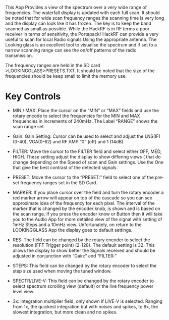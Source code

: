 This App Provides a view of the spectrum over a very wide range of frequencies. The waterfall display is updated with each full scan. It should be noted that for wide scan frequency ranges the scanning time is very long and the display can look like it has frozen. The key is to keep the band scanned as small as possible. While the HackRF is in RF terms a poor receiver in terms of sensitivity, the Portapack/ HackRF can provide a very useful to scan for local Radio signals Using the appropriate antenna. The Looking glass is an excellent tool to visualise the spectrum and if set to a narrow scanning range can see the on/off patterns of the radio transmission.

The frequency ranges are held in the SD card >LOOKINGGLASS>PRESETS.TXT. It should be noted that the size of the frequencies should be keep small to limit the memory use.

# Key Controls 
* MIN / MAX: Place the cursor on the “MIN” or “MAX” fields and use the rotary encode to select the frequencies for the MIN and MAX frequencies in increments of 240mHz. The Label “RANGE” shows the scan range set.

* Gain: Gain Setting:  Cursor can be used to select and adjust the LNS(IF) (0-40), VGA(0-62) and RF AMP “0” (off)  and 1 (14dB).

* FILTER: Move the cursor to the FILTER field and select either OFF, MED, HIGH. These setting adjust the display  to show differing views ( that do change depending on the Speed of scan and  Gain settings.  Use the One that give the best contrast of the detected signals.

* PRESET: Move the cursor to the “PRESET:” field to select one of the pre-set frequency ranges set in the SD Card.

* MARKER: If you place cursor over the field and turn the rotary encoder a red marker arrow will appear on top of the cascade so you can see approximate idea of the frequency for each pixel. The interval of the marker that is changed by the encoder knob, is shown and is based on the scan range. If you press the encoder know or Button then it will take you to the Audio App for more detailed view of the signal with setting of 1mHz Steps and a 10mHz view. Unfortunately, on return to the LOOKINGGLASS App the display goes to default settings.

* RES: The field can be changed by the rotary encoder to select the resolution (FFT Trigger point) (2-128). The default setting is 32.  This allows the display to show better the Signals received and should be adjusted in conjunction with “Gain:” and “FILTER:” 

* STEPS: This field can be changed by the rotary encoder to select the step size used when moving the tuned window.

* SPECTR/LIVE-V: This field can be changed by the rotary encoder to select spectrum scrolling view (default) or the live frequency power level view.

* 3x: integration multiplier field, only shown if LIVE-V is selected. Ranging from 1x, the quickest integration but with noises and spikes, to 9x, the slowest integration, but more clean and no spikes.